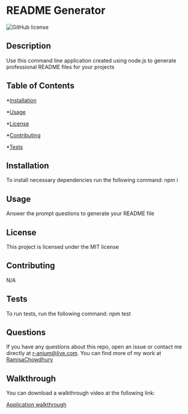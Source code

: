 # README Generator
  ![GitHub license](https://img.shields.io/badge/license-MIT-blue.svg)

  ## Description
  Use this command line application created using node.js to generate professional README files for your projects

  ## Table of Contents
  *[Installation](#installation)

  *[Usage](#usage)

  *[License](#license)

  *[Contributing](#contributing)
  
  *[Tests](#tests)

  ## Installation
  To install necessary dependencies run the following command:
  npm i

  ## Usage
  Answer the prompt questions to generate your README file

  ## License
  This project is licensed under the MIT license

  ## Contributing
  N/A

  ## Tests
  To run tests, run the following command:
  npm test
  
  ## Questions
  If you have any questions about this repo, open an issue or contact me directly at r-anjum@live.com. You can find more of my work at [RamisaChowdhury](https://github.com/RamisaChowdhury)

  ## Walkthrough

  You can download a walkthrough video at the following link:

  [Application walkthrough](https://github.com/RamisaChowdhury/README-generator/blob/main/project-11-walkthrough.mp4)
